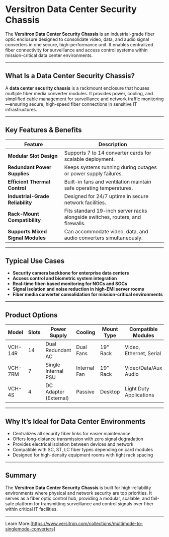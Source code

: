 # Versitron Data Center Security Chassis

The **Versitron Data Center Security Chassis** is an industrial-grade fiber optic enclosure designed to consolidate video, data, and audio signal converters in one secure, high-performance unit. It enables centralized fiber connectivity for surveillance and access control systems within mission-critical data center environments.

---

##  What Is a Data Center Security Chassis?

A **data center security chassis** is a rackmount enclosure that houses multiple fiber media converter modules. It provides power, cooling, and simplified cable management for surveillance and network traffic monitoring—ensuring secure, high-speed fiber connections in sensitive IT infrastructures.

---

##  Key Features & Benefits

| Feature                          | Description                                                                  |
|----------------------------------|------------------------------------------------------------------------------|
| **Modular Slot Design**          | Supports 7 to 14 converter cards for scalable deployment.                    |
| **Redundant Power Supplies**     | Keeps systems running during outages or power supply failures.              |
| **Efficient Thermal Control**    | Built-in fans and ventilation maintain safe operating temperatures.         |
| **Industrial-Grade Reliability** | Designed for 24/7 uptime in secure network facilities.                      |
| **Rack-Mount Compatibility**     | Fits standard 19-inch server racks alongside switches, routers, and firewalls. |
| **Supports Mixed Signal Modules**| Can accommodate video, data, and audio converters simultaneously.            |

---

##  Typical Use Cases

- **Security camera backbone for enterprise data centers**  
- **Access control and biometric system integration**  
- **Real-time fiber-based monitoring for NOCs and SOCs**  
- **Signal isolation and noise reduction in high-EMI server rooms**  
- **Fiber media converter consolidation for mission-critical environments**

---

##  Product Options

| Model         | Slots | Power Supply        | Cooling       | Mount Type | Compatible Modules        |
|---------------|--------|----------------------|----------------|-------------|----------------------------|
| VCH-14R       | 14     | Dual Redundant AC    | Dual Fans     | 19" Rack    | Video, Ethernet, Serial    |
| VCH-7RM       | 7      | Single Internal PSU  | Internal Fan  | 19" Rack    | Video/Data/Aux Audio       |
| VCH-4S        | 4      | DC Adapter (External)| Passive       | Desktop     | Light Duty Applications     |

---

##  Why It’s Ideal for Data Center Environments

- Centralizes all security fiber links for easier maintenance  
- Offers long-distance transmission with zero signal degradation  
- Provides electrical isolation between devices and network  
- Compatible with SC, ST, LC fiber types depending on card modules  
- Designed for high-density equipment rooms with tight rack spacing

---

##  Summary

The **Versitron Data Center Security Chassis** is built for high-reliability environments where physical and network security are top priorities. It serves as a fiber optic control hub, providing a modular, scalable, and fail-safe platform for transmitting surveillance and control signals over fiber within critical IT facilities.

---

Learn More:[https://www.versitron.com/collections/multimode-to-singlemode-converters]
